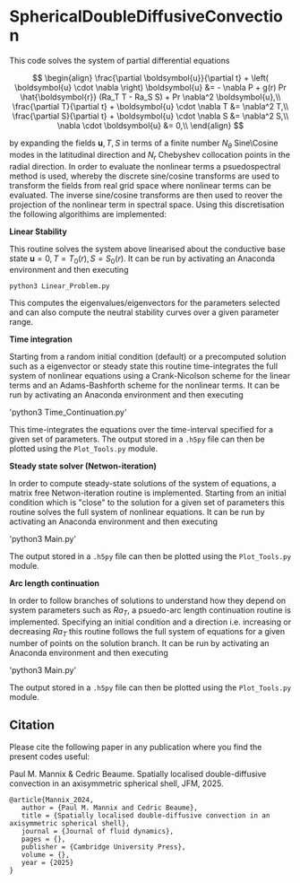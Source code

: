 # SphericalDoubleDiffusiveConvection

This code solves the system of partial differential equations

$$
\begin{align} 
\frac{\partial \boldsymbol{u}}{\partial t} + \left( \boldsymbol{u} \cdot \nabla  \right) \boldsymbol{u}  &= - \nabla P + g(r) Pr \hat{\boldsymbol{r}} (Ra_T T  -  Ra_S S)  + Pr \nabla^2 \boldsymbol{u},\\
\frac{\partial T}{\partial t} + \boldsymbol{u} \cdot \nabla T  &= \nabla^2 T,\\
\frac{\partial S}{\partial t} + \boldsymbol{u} \cdot \nabla S  &= \nabla^2 S,\\
\nabla \cdot \boldsymbol{u} &= 0,\\
\end{align} 
$$

by expanding the fields $\boldsymbol{u},T,S$ in terms of a finite number $N_{\theta}$ Sine\Cosine modes in the latitudinal direction and $N_r$ Chebyshev collocation points in the radial direction. In order to evaluate the nonlinear terms a psuedospectral method is used, whereby the discrete sine/cosine transforms are used to transform the fields from real grid space where nonlinear terms can be evaluated. The inverse sine/cosine transforms are then used to reover the projection of the nonlinear term in spectral space. Using this discretisation the following algorithims are implemented:

**Linear Stability**

This routine solves the system above linearised about the conductive base state $\boldsymbol{u}=0,T = T_0(r),S = S_0(r)$. It can be run by activating an Anaconda environment and then executing 

`python3 Linear_Problem.py`

This computes the eigenvalues/eigenvectors for the parameters selected and can also compute the neutral stability curves over a given parameter range.

**Time integration**

Starting from a random initial condition (default) or a precomputed solution such as a eigenvector or steady state this routine time-integrates the full system of nonlinear equations using a Crank-Nicolson scheme for the linear terms and an Adams-Bashforth scheme for the nonlinear terms. It can be run by activating an Anaconda environment and then executing 

'python3 Time_Continuation.py'

This time-integrates the equations over the time-interval specified for a given set of parameters. The output stored in a `.h5py` file can then be plotted using the `Plot_Tools.py` module.

**Steady state solver (Netwon-iteration)**

In order to compute steady-state solutions of the system of equations, a matrix free Netwon-iteration routine is implemented. Starting from an initial condition which is "close" to the solution for a given set of parameters this routine solves the full system of nonlinear equations. It can be run by activating an Anaconda environment and then executing 

'python3 Main.py'

The output stored in a `.h5py` file can then be plotted using the `Plot_Tools.py` module.

**Arc length continuation**

In order to follow branches of solutions to understand how they depend on system parameters such as $Ra_T$, a psuedo-arc length continuation routine is implemented. Specifying an initial condition and a direction i.e. increasing or decreasing $Ra_T$ this routine follows the full system of equations for a given number of points on the solution branch. It can be run by activating an Anaconda environment and then executing 

'python3 Main.py'

The output stored in a `.h5py` file can then be plotted using the `Plot_Tools.py` module.

## Citation

Please cite the following paper in any publication where you find the present codes useful:

Paul M. Mannix & Cedric Beaume. Spatially localised double-diffusive convection in an axisymmetric spherical shell, JFM, 2025.

```
@article{Mannix_2024,
   author = {Paul M. Mannix and Cedric Beaume},
   title = {Spatially localised double-diffusive convection in an axisymmetric spherical shell},
   journal = {Journal of fluid dynamics},
   pages = {},
   publisher = {Cambridge University Press},
   volume = {},
   year = {2025}
}
```
